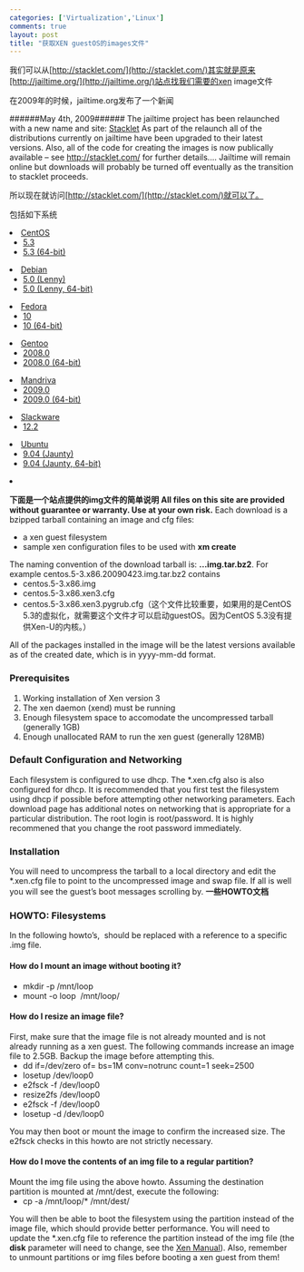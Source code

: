 ```yaml
--- 
categories: ['Virtualization','Linux']
comments: true
layout: post
title: "获取XEN guestOS的images文件"
---
```


我们可以从[http://stacklet.com/](http://stacklet.com/)其实就是原来[http://jailtime.org/](http://jailtime.org/)站点找我们需要的xen image文件

在2009年的时候，jailtime.org发布了一个新闻

######May 4th, 2009######
The jailtime project has been relaunched with a new name and site: <a href="http://stacklet.com/">Stacklet</a> 
As part of the relaunch all of the distributions currently on jailtime have been upgraded to their latest versions. Also, all of the code for creating the images is now publically available – see <a href="http://stacklet.com/">http://stacklet.com/</a> for further details.... 
Jailtime will remain online but downloads will probably be turned off eventually as the transition to stacklet proceeds. 

所以现在就访问[http://stacklet.com/](http://stacklet.com/)就可以了。 

包括如下系统 

<li>
<a href="http://stacklet.com/downloads/images/list/CentOS">CentOS</a> <ul>
<li>
<a href="http://stacklet.com/downloads/images/centos/5.3">5.3</a> </li>
<li><a href="http://stacklet.com/downloads/images/centos/5.3.64bit">5.3 (64-bit)</a></li>
</ul>
</li>
<li>
<a href="http://stacklet.com/downloads/images/list/Debian">Debian</a> <ul>
<li>
<a href="http://stacklet.com/downloads/images/debian/5.0">5.0 (Lenny)</a> </li>
<li><a href="http://stacklet.com/downloads/images/debian/5.0.64bit">5.0 (Lenny, 64-bit)</a></li>
</ul>
</li>
<li>
<a href="http://stacklet.com/downloads/images/list/Fedora">Fedora</a> <ul>
<li>
<a href="http://stacklet.com/downloads/images/fedora/10">10</a> </li>
<li><a href="http://stacklet.com/downloads/images/fedora/10.64bit">10 (64-bit)</a></li>
</ul>
</li>
<li>
<a href="http://stacklet.com/downloads/images/list/Gentoo">Gentoo</a> <ul>
<li>
<a href="http://stacklet.com/downloads/images/gentoo/2008-0">2008.0</a> </li>
<li><a href="http://stacklet.com/downloads/images/gentoo/2008-0.64bit">2008.0 (64-bit)</a></li>
</ul>
</li>
<li>
<a href="http://stacklet.com/downloads/images/list/Mandriva">Mandriva</a> <ul>
<li>
<a href="http://stacklet.com/downloads/images/mandriva/2009.0">2009.0</a> </li>
<li><a href="http://stacklet.com/downloads/images/mandriva/2009.0.64bit">2009.0 (64-bit)</a></li>
</ul>
</li>
<li>
<a href="http://stacklet.com/downloads/images/list/Slackware">Slackware</a> <ul>
<li><a href="http://stacklet.com/node/13">12.2</a></li>
</ul>
</li>
<li>
<a href="http://stacklet.com/downloads/images/list/Ubuntu">Ubuntu</a> <ul>
<li>
<a href="http://stacklet.com/downloads/images/ubuntu/9.04">9.04 (Jaunty)</a> </li>
<li><a href="http://stacklet.com/downloads/images/ubuntu/9.04.64bit">9.04 (Jaunty, 64-bit)</a></li>
</ul>
</li>
</ul></li>
<li>

<strong>下面是一个站点提供的img文件的简单说明</strong>
<strong>All files on this site are provided without guarantee or warranty. Use at your own risk.</strong> 
Each download is a bzipped tarball containing an image and cfg files: 
<ul>
<li>a xen guest filesystem
</li>
<li>sample xen configuration files to be used with <strong>xm create</strong>
</li>
</ul>The naming convention of the download tarball is: 
<strong><distribution>.<distro-version>.<created-date>.img.tar.bz2</strong>. 
For example centos.5-3.x86.20090423.img.tar.bz2 contains 
<ul>
<li>centos.5-3.x86.img
</li>
<li>centos.5-3.x86.xen3.cfg
</li>
<li>centos.5-3.x86.xen3.pygrub.cfg（这个文件比较重要，如果用的是CentOS 5.3的虚拟化，就需要这个文件才可以启动guestOS。因为CentOS 5.3没有提供Xen-U的内核。）
</li>
</ul>All of the packages installed in the image will be the latest versions available as of the created date, which is in yyyy-mm-dd format. 
<h3>Prerequisites</h3>
<ol>
<li>Working installation of Xen version 3
</li>
<li>The xen daemon (xend) must be running
</li>
<li>Enough filesystem space to accomodate the uncompressed tarball (generally 1GB)
</li>
<li>Enough unallocated RAM to run the xen guest (generally 128MB)
</li>
</ol>
<h3>Default Configuration and Networking</h3>
Each filesystem is configured to use dhcp. The *.xen.cfg also is also configured for dhcp. It is recommended that you first test the filesystem using dhcp if possible before attempting other networking parameters. Each download page has additional notes on networking that is appropriate for a particular distribution. 
The root login is root/password. It is highly recommened that you change the root password immediately. 
<h3>Installation</h3>
You will need to uncompress the tarball to a local directory and edit the *.xen.cfg file to point to the uncompressed image and swap file. 
If all is well you will see the guest’s boot messages scrolling by. 
<strong>一些HOWTO文档</strong> 
<h3><strong>HOWTO: Filesystems</strong></h3>
In the following howto’s, <image file> should be replaced with a reference to a specific .img file. 

<h4><strong>How do I mount an image without booting it?</strong></h4>
<ul>
<li>mkdir -p /mnt/loop
</li>
<li>mount -o loop <image file> /mnt/loop/
</li>
</ul>
<h4><strong>How do I resize an image file?</strong></h4>
First, make sure that the image file is not already mounted and is not already running as a xen guest. The following commands increase an image file to 2.5GB. Backup the image before attempting this. 
<ul>
<li>dd if=/dev/zero of=<image file> bs=1M conv=notrunc count=1 seek=2500 
</li>
<li>losetup /dev/loop0 <image file>
</li>
<li>e2fsck -f /dev/loop0
</li>
<li>resize2fs /dev/loop0
</li>
<li>e2fsck -f /dev/loop0
</li>
<li>losetup -d /dev/loop0
</li>
</ul>You may then boot or mount the image to confirm the increased size. The e2fsck checks in this howto are not strictly necessary. 

<h4><strong>How do I move the contents of an img file to a regular partition?</strong></h4>
Mount the img file using the above howto. Assuming the destination partition is mounted at /mnt/dest, execute the following: 
<ul>
<li>cp -a /mnt/loop/* /mnt/dest/
</li>
</ul>You will then be able to boot the filesystem using the partition instead of the image file, which should provide better performance. You will need to update the *.xen.cfg file to reference the partition instead of the img file (the <strong>disk</strong> parameter will need to change, see the <a href="http://www.cl.cam.ac.uk/Research/SRG/netos/xen/readmes/user/user.html">Xen Manual</a>). Also, remember to unmount partitions or img files before booting a xen guest from them! 

</li>
